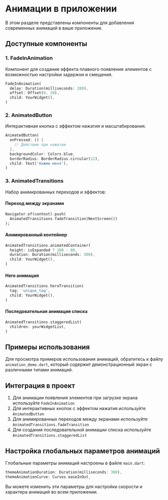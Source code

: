 # Анимации в приложении

В этом разделе представлены компоненты для добавления современных анимаций в ваше приложение.

## Доступные компоненты

### 1. FadeInAnimation

Компонент для создания эффекта плавного появления элементов с возможностью настройки задержки и смещения.

```dart
FadeInAnimation(
  delay: Duration(milliseconds: 200),
  offset: Offset(0, 20),
  child: YourWidget(),
)
```

### 2. AnimatedButton

Интерактивная кнопка с эффектом нажатия и масштабирования.

```dart
AnimatedButton(
  onPressed: () {
    // Действие при нажатии
  },
  backgroundColor: Colors.blue,
  borderRadius: BorderRadius.circular(12),
  child: Text('Нажми меня'),
)
```

### 3. AnimatedTransitions

Набор анимированных переходов и эффектов:

#### Переход между экранами
```dart
Navigator.of(context).push(
  AnimatedTransitions.fadeTransition(NextScreen())
);
```

#### Анимированный контейнер
```dart
AnimatedTransitions.animatedContainer(
  height: isExpanded ? 200 : 80,
  duration: Duration(milliseconds: 300),
  child: YourWidget(),
)
```

#### Hero анимация
```dart
AnimatedTransitions.heroTransition(
  tag: 'unique_tag',
  child: YourWidget(),
)
```

#### Последовательная анимация списка
```dart
AnimatedTransitions.staggeredList(
  children: yourWidgetList,
)
```

## Примеры использования

Для просмотра примеров использования анимаций, обратитесь к файлу `animation_demo.dart`, который содержит демонстрационный экран с различными типами анимаций.

## Интеграция в проект

1. Для анимации появления элементов при загрузке экрана используйте `FadeInAnimation`
2. Для интерактивных кнопок с эффектом нажатия используйте `AnimatedButton`
3. Для анимированных переходов между экранами используйте `AnimatedTransitions.fadeTransition`
4. Для создания последовательной анимации списка используйте `AnimatedTransitions.staggeredList`

## Настройка глобальных параметров анимаций

Глобальные параметры анимаций настроены в файле `main.dart`:

```dart
themeAnimationDuration: Duration(milliseconds: 300),
themeAnimationCurve: Curves.easeInOut,
```

Вы можете изменить эти параметры для настройки скорости и характера анимаций во всем приложении.